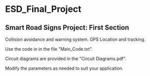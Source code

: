 # ESD_Final_Project

## Smart Road Signs Project: First Section

Collision avoidance and warning system. GPS Location and tracking.

Use the code in in the file "Main_Code.txt".

Circuit diagrams are provided in the "Circuit Diagrams.pdf".

Modify the parameters as needed to suit your application. 



